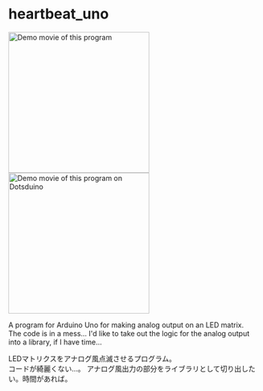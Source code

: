 # heartbeat_uno

<a href="https://www.youtube.com/watch?v=0SSXZ2yQ1As"><img 
   src="https://raw.github.com/wiki/ytakata69/heartbeat_uno/uno.jpg" width="280" alt="Demo movie of this program"></a>
<a href="https://www.youtube.com/watch?v=8MxMoQuVOl8"><img
   src="https://raw.github.com/wiki/ytakata69/heartbeat_uno/dots.jpg" width="280" alt="Demo movie of this program on Dotsduino"></a>


A program for Arduino Uno for making
analog output on an LED matrix.    
The code is in a mess...
I'd like to take out the logic for the analog output into a library,
if I have time...


LEDマトリクスをアナログ風点滅させるプログラム。    
コードが綺麗くない...。
アナログ風出力の部分をライブラリとして切り出したい。時間があれば。

